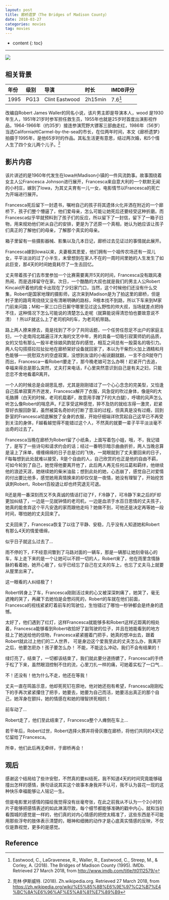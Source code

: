 ```yaml
---
layout: post
title: 廊桥遗梦（The Bridges of Madison County）
date: 2018-03-27
categories: movies
tag: movies
---
```


* content
{: toc}

---


![](https://upload-images.jianshu.io/upload_images/2570791-be8a94ad8ddf7aa7.jpg?imageMogr2/auto-orient/strip%7CimageView2/2/w/1240)


## 相关背景

| 年份 | 级别 | 导演           | 时长    | IMDB评分 |
|:-----|:-----|:---------------|:--------|:---------|
| 1995 | PG13 | Clint Eastwood | 2h15min | 7.6[^1]  |

改编自Robert James Waller的同名小说，该片男主即是导演本人，wood 是1930年生人，1951年21岁时参军担任救生员，1955年也就是25岁时首度出演影视作品，1964-1966年（约35岁）接连参演荒野大镖客三部曲走红，1986年（56岁）当选California州Carmel-by-the-sea的市长，在位两年时间，本文《廊桥遗梦》拍摄于1995年，是他65岁时的作品。其私生活更有意思，结过两次婚，和5个情人生了四个女儿两个儿子。[^2]


## 影片内容

该片讲述的是1960年代发生在Iowa州Madison小镇的一件风流韵事。故事围绕着女主人公Francesca Johnson进行展开，Francesca来自意大利的一个默默无闻的小村庄，嫁到了Iowa，为其丈夫育有一儿一女，电影情节以Francesca的死亡为开端进行展开。

Francesca死后留下一封遗书，嘱咐自己的孩子将其遗体火化并洒在附近的一个廊桥下，孩子们整个懵逼了，他们爱母亲，怎么可能让她死后还要经受这种折磨。而Francesca似乎早就预料到了孩子们的反应，所以留下了一封信，留下了一箱子旧物，用来规劝他们听从自己的安排，更是为了还原一个真相，她认为她应该让孩子们真正的了解他们的母亲，了解那个真实的母亲。

箱子里留有一些摄影器械、影集以及几本日记，廊桥过去见证过的事情就此展开。

Francesca嫁到Iowa以来，夫妻极其恩爱，他们拥有一个祖传农场还有一双儿女，平平淡淡的过了小半生，未曾想到在家人不在的一周时间里她的人生发生了如此巨变，那4天的时间她竟耗尽了一生去回忆。

丈夫带着孩子们去市里参加一个比赛需要离开5天的时间，Francesca没有跟风凑热闹，而是选择留守在家。次日，一个酷酷的大叔也就是我们的男主人公Robert Kincaid开着他的皮卡出现在了少妇家门口，当然，这个时候他们还没有什么交集，Robert是国家地理的摄影师，这次来到Madison是为了拍这里的廊桥，但是村子里的路弯弯绕绕又没有清晰明确的路标，R根本找不到路，所以下车来到M家门前来问路；M和一家三口日日厮守哪里见过这么野性的帅大叔，当场就差点把持不住，这种情况下怎么可能说的清楚怎么走呢（就算能说得清恐怕也要故意说不清） ！所以F就这么上了老司机R的车，为老司机带路。

路上两人撩来撩去，竟是找到了不少了共同话题，一个任劳任怨足不出户的家庭主妇，一个走南闯北踏遍汪洋大海的文艺中年，男的具备一切吸引寂寞师奶的品质，女的又恰有那么一股半老徐娘风韵犹存的感觉，相互之间总有一股莫名的吸引力。两人勾勾搭搭拉拉扯扯地在廊桥架好设备就回家了，本以为干柴烈火加上酒精和月色能够一一抚慰双方的空虚寂寞，没想到友谊的小船说翻就翻，一言不合R就夺门而出，Francesca一看Robert要走了，那今晚老娘可怎么办啊！赶紧开门去追，幸福来得总是那么突然，丈夫打来电话，F心里突然意识到自己是有夫之妇，只能恋恋不舍地看着R离开。

一个人的时候总是会胡思乱想，尤其是刚刚错过了一个心心念念的完美型，又恰逢自己孤单寂寞齐齐迸发，Francesca解开了衣服，风急促的吹过身体，像是R的大毛胳膊（白天的时候，老司机载着F，故意用手蹭了F的大白腿），呼啸的风声怎么听怎么像Robert的喘息声。F正享受这种感觉，猝不及防的就给冻得一激灵，赶紧穿好衣服回卧室，虽然被莫名奇妙的打断了意淫的过程，但真真是没有过瘾，回到卧室的Francesca彻底解放了全身的衣服，开始仔细端详欣赏起自己这早已不再受到关注的身体，F越看越觉得不能错过这个人，不然真的就要一辈子平平淡淡毫不出奇的过去了。

Francesca当晚在廊桥为Robert留了小纸条，上面写着包小姐，哦，不，我记错了，是写了一些诗句和请求约会的话；经过一番明示暗示曲曲折折，两人当晚总算是滚上了床单，缠缠绵绵的日子总是过的飞快，一晃眼就到了丈夫要回来的日子，F每每想到此处就难以接受，R是个自由的人，自己欣赏的也正是他的自由不羁，可如今轮到了自己，她觉得他要离开他了，此后两人再无任何瓜葛和羁绊，他继续他的浪迹天涯，她继续她的柴米油盐；想到此处的她，心态崩了，感觉自己对爱情的付出要比他多，感觉她用真情换来的却仅仅是一夜情，她没有理智了，开始挖苦讽刺Robert，Robert百般退让却也终究退无可退。

R还是用一番深刻而又不失真诚的情话打动了F，F冷静了，可冷静下来之后的F却更加纠结了，一边是一见就钟情的老司机，一边是血浓于水百日恩情的丈夫孩子，她真的能舍弃这个平凡安逸的家而跟他走吗？她做不到，可他还是决定再等她一段时间，哪怕她的丈夫回来了。

丈夫回来了，Francesca恢复了以往了平静、安稳，几乎没有人知道她和Robert有那么4天的情爱缠绵，

似乎日子就这么过去了...

雨不停的下，F不经意间瞥到了马路对面的一辆车，那是一辆那让她刻骨铭心的车，车上走下来的是一个让她可以不顾一切的人，Robert来了，他在雨里含情脉脉的看着她，她开心极了，似乎已经忘了自己在丈夫的车上，也忘了丈夫马上就要从屋里出来了。

这一眼看的人纠结极了！

Robert转身上了车，Francesca刚刚活过来的心又被深深刺痛了，她哭了，毫无遮掩的哭了，再藏下去她怕是会憋闷死的，Robert的车就在他们前面，Francesca的视线紧紧盯着前车的驾驶位，生怕错过了哪怕一秒钟都会是终身的遗憾。

太好了，他们遇到了红灯，这样Francesca就能够多和Robert这样近距离的相处着，Francesca能够看到Robert收拾好了副驾驶的位子，并且在她能看到的地方挂上了她送给他的信物，Francesca紧紧握着门把手，她真的想冲出去，跟着Robert就此过上他们的二人世界，
可是身边这个爱我至此的丈夫怎么办，我离开之后，他要怎麽办！孩子要怎么办！
不能，不能这么冲动，我们不会有结果的！

绿灯亮了，结束了，一切都该结束了，我们就此要分道扬镳了，Francesca的手终于松了下来，虽然眼泪控制不住的流，心里刀扎一样的痛，可她着实松了一口气...

不！还没有！他为什么不走，他还在等我！

丈夫一直在鸣笛示意，他却死死钉在原地，他对她还抱有希望，Francesca刚刚松下的手再次紧紧攥住了把手，她要去，她要为自己而活，她要活出真正的那个自己，她浑身在颤抖，她的情感在和她的理智拼死相抗！

前车动了...

Robert走了，他们至此结束了，Francesca整个人瘫倒在车上...

若干年后，Robert过世，Robert选择火葬并将骨灰撒在廊桥，将他们共同的4天记忆留给了Francesca。

所幸，他们此后再无牵绊，于廊桥再会！

## 观后

感谢这个结局给了些许安慰，不然真的要纠结死，我不知道4天的时间究竟能够碰撞出怎样的感情，换句话说其实这个故事本身我并不认可，我不认为昙花一现的这种快乐幸福能够让人铭记一生。

但是电影里对感情的描绘我觉得没有丝毫夸张，在此之前我从不认为一个2小时的片子能够把感情表述的如此淋漓尽致，每个细节都能够准确的戳中内心，就和当初看围城的感觉是一样的，他们真的对内心情感的把控太精准了，这些东西是不可能用那些浮夸的肢体表示清楚的，眼神和细微的动作才是心底真实情感的反映，不仅仅是靠视觉，更多的是感觉。

## Reference

[^1]: Eastwood, C., LaGravenese, R., Waller, R., Eastwood, C., Streep, M., & Corley, A. (2018). The Bridges of Madison County (1995). IMDb. Retrieved 27 March 2018, from http://www.imdb.com/title/tt0112579/
[^2]: 克林·伊斯威特. (2018). Zh.wikipedia.org. Retrieved 27 March 2018, from https://zh.wikipedia.org/wiki/%E5%85%8B%E6%9E%97%C2%B7%E4%BC%8A%E6%96%AF%E5%A8%81%E7%89%B9
